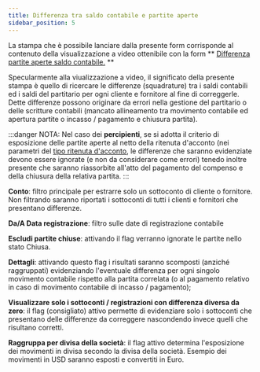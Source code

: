 ```yaml
---
title: Differenza tra saldo contabile e partite aperte
sidebar_position: 5
---
```


La stampa che è possibile lanciare dalla presente form corrisponde al contenuto della visualizzazione a video ottenibile con la form ** [Differenza partite aperte saldo contabile.](/docs/finance-area/maturity-values/maturity-values/difference-between-maturity-value-and-ledger-balance) **

Specularmente alla viualizzazione a video, il significato della presente stampa è quello di ricercare le differenze (squadrature) tra i saldi contabili ed i saldi del partitario per ogni cliente e fornitore al fine di correggerle. Dette differenze possono originare da errori nella gestione del partitario o delle scritture contabili (mancato allineamento tra movimento contabile ed apertura partite o incasso / pagamento e chiusura partita).

:::danger NOTA:
Nel caso dei **percipienti**, se si adotta il criterio di esposizione delle partite aperte al netto della ritenuta d'acconto (nei parametri del [tipo ritenuta d'acconto](/docs/configurations/tables/finance/withholding-tax-types), le differenze che saranno evidenziate devono essere ignorate (e non da considerare come errori) tenedo inoltre presente che saranno riassorbite all'atto del pagamento del compenso e della chiusura della relativa partita.
:::


**Conto**: filtro principale per estrarre solo un sottoconto di cliente o fornitore. Non filtrando saranno riportati i sottoconti di tutti i clienti e fornitori che presentano differenze.

**Da/A Data registrazione**: filtro sulle date di registrazione contabile

**Escludi partite chiuse**: attivando il flag verranno ignorate le partite nello stato Chiusa.

**Dettagli**: attivando questo flag i risultati saranno scomposti (anziché raggruppati) evidenziando l'eventuale differenza per ogni singolo movimento contabile rispetto alla partita correlata (o al pagamento relativo in caso di movimento contabile di incasso / pagamento);

**Visualizzare solo i sottoconti / registrazioni con differenza diversa da zero**: il flag (consigliato) attivo permette di evidenziare solo i sottoconti che presentano delle differenze da correggere nascondendo invece quelli che risultano corretti.

**Raggruppa per divisa della società**: il flag attivo determina l'esposizione dei movimenti in divisa secondo la divisa della società. Esempio dei movimenti in USD saranno esposti e convertiti in Euro.